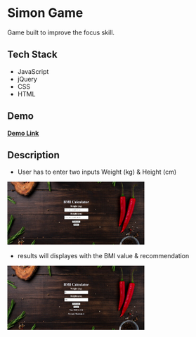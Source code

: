 # Simon Game

Game built to improve the focus skill. 

## Tech Stack

- JavaScript
- jQuery
- CSS
- HTML

## Demo

<a href ='https://bmi-calculator-git-master-vthakar3-gmailcom.vercel.app/'>**Demo Link** </a>

## Description

- User has to enter two inputs Weight (kg) & Height (cm)

<img width="312" alt="UI_Gen" src="https://github.com/varunthaker/BMI-Calculator/blob/e38eafb52f74b5fe5e2cbe91eb743c4567e43c5a/BMI_GenUI.png">

- results will displayes with the BMI value & recommendation

<img width="312" alt="Win" src="https://github.com/varunthaker/BMI-Calculator/blob/ca21fa812ad5f65fb341c3b529c94ecbaf4538b4/MBI_Cal.png">
